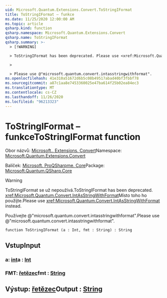 ```yaml
---
uid: Microsoft.Quantum.Extensions.Convert.ToStringIFormat
title: ToStringIFormat – funkce
ms.date: 11/25/2020 12:00:00 AM
ms.topic: article
qsharp.kind: function
qsharp.namespace: Microsoft.Quantum.Extensions.Convert
qsharp.name: ToStringIFormat
qsharp.summary: >-
  > [!WARNING]

  > ToStringIFormat has been deprecated. Please use <xref:Microsoft.Quantum.Convert.IntAsStringWithFormat> instead.

  >

  > Please use @"microsoft.quantum.convert.intasstringwithformat".
ms.openlocfilehash: 41e310a51672d6b5c08b49517abad40bf3fbbf78
ms.sourcegitcommit: a87c1aa8e7453360025e47ba614f25b02ea84ec3
ms.translationtype: MT
ms.contentlocale: cs-CZ
ms.lasthandoff: 11/26/2020
ms.locfileid: "96213323"
---
```

# <a name="tostringiformat-function"></a><span data-ttu-id="a6bc9-102">ToStringIFormat – funkce</span><span class="sxs-lookup"><span data-stu-id="a6bc9-102">ToStringIFormat function</span></span>

<span data-ttu-id="a6bc9-103">Obor názvů: [Microsoft.. Extensions. Convert](xref:Microsoft.Quantum.Extensions.Convert)</span><span class="sxs-lookup"><span data-stu-id="a6bc9-103">Namespace: [Microsoft.Quantum.Extensions.Convert](xref:Microsoft.Quantum.Extensions.Convert)</span></span>

<span data-ttu-id="a6bc9-104">Balíček: [Microsoft. ProQSharpme. Core](https://nuget.org/packages/Microsoft.Quantum.QSharp.Core)</span><span class="sxs-lookup"><span data-stu-id="a6bc9-104">Package: [Microsoft.Quantum.QSharp.Core](https://nuget.org/packages/Microsoft.Quantum.QSharp.Core)</span></span>


> [!WARNING]
> <span data-ttu-id="a6bc9-105">ToStringIFormat se už nepoužívá.</span><span class="sxs-lookup"><span data-stu-id="a6bc9-105">ToStringIFormat has been deprecated.</span></span> <span data-ttu-id="a6bc9-106"><xref:Microsoft.Quantum.Convert.IntAsStringWithFormat>Místo toho ho použijte.</span><span class="sxs-lookup"><span data-stu-id="a6bc9-106">Please use <xref:Microsoft.Quantum.Convert.IntAsStringWithFormat> instead.</span></span>
>
> <span data-ttu-id="a6bc9-107">Používejte @"microsoft.quantum.convert.intasstringwithformat".</span><span class="sxs-lookup"><span data-stu-id="a6bc9-107">Please use @"microsoft.quantum.convert.intasstringwithformat".</span></span>



```qsharp
function ToStringIFormat (a : Int, fmt : String) : String
```


## <a name="input"></a><span data-ttu-id="a6bc9-108">Vstup</span><span class="sxs-lookup"><span data-stu-id="a6bc9-108">Input</span></span>

### <a name="a--int"></a><span data-ttu-id="a6bc9-109">a: [int](xref:microsoft.quantum.lang-ref.int)</span><span class="sxs-lookup"><span data-stu-id="a6bc9-109">a : [Int](xref:microsoft.quantum.lang-ref.int)</span></span>




### <a name="fmt--string"></a><span data-ttu-id="a6bc9-110">FMT: [řetězec](xref:microsoft.quantum.lang-ref.string)</span><span class="sxs-lookup"><span data-stu-id="a6bc9-110">fmt : [String](xref:microsoft.quantum.lang-ref.string)</span></span>





## <a name="output--string"></a><span data-ttu-id="a6bc9-111">Výstup: [řetězec](xref:microsoft.quantum.lang-ref.string)</span><span class="sxs-lookup"><span data-stu-id="a6bc9-111">Output : [String](xref:microsoft.quantum.lang-ref.string)</span></span>


